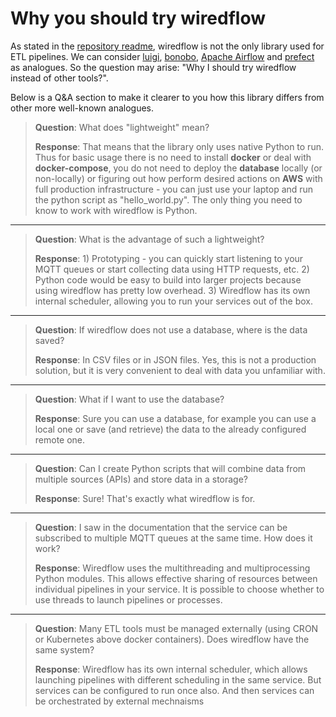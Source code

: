 # Why you should try wiredflow

As stated in the [repository readme](https://github.com/wiredhut/wiredflow), 
wiredflow is not the only library used for ETL pipelines. We can consider 
[luigi](https://github.com/spotify/luigi), [bonobo](https://github.com/python-bonobo/bonobo),
[Apache Airflow](https://github.com/apache/airflow) and [prefect](https://github.com/PrefectHQ/prefect) as analogues.
So the question may arise: "Why I should try wiredflow instead of other tools?".

Below is a Q&A section to make it clearer 
to you how this library differs from other more well-known analogues.

> **Question**: What does "lightweight" mean?
> 
> **Response**: That means that the library only uses native Python to run. 
> Thus for basic usage there is no need to install **docker** or deal with **docker-compose**, you do 
> not need to deploy the **database** locally (or non-locally) or figuring out how perform desired actions 
> on **AWS** with full production infrastructure - you can just use your laptop and run 
> the python script as "hello_world.py". The only thing you need to know to work 
> with wiredflow is Python.

---

> **Question**: What is the advantage of such a lightweight?
> 
> **Response**: 1) Prototyping - you can quickly start listening to your MQTT 
> queues or start collecting data using HTTP requests, etc. 2) Python code 
> would be easy to build into larger projects because using wiredflow has 
> pretty low overhead. 3) Wiredflow has its own internal scheduler, allowing 
> you to run your services out of the box.

---

> **Question**: If wiredflow does not use a database, where is the data saved?
> 
> **Response**: In CSV files or in JSON files. Yes, this is not a production solution, 
> but it is very convenient to deal with data you unfamiliar with.

---

> **Question**: What if I want to use the database?
> 
> **Response**: Sure you can use a database, for example you can use a local one 
> or save (and retrieve) the data to the already configured remote one.

---

> **Question**: Can I create Python scripts that will combine data from multiple 
> sources (APIs) and store data in a storage?
>
> **Response**: Sure! That's exactly what wiredflow is for.

---

> **Question**: I saw in the documentation that the service can be subscribed to 
> multiple MQTT queues at the same time. How does it work?
> 
> **Response**: Wiredflow uses the multithreading and multiprocessing Python modules. This allows 
> effective sharing of resources between individual pipelines in your service. It is possible 
> to choose whether to use threads to launch pipelines or processes.

---

> **Question**: Many ETL tools must be managed externally (using CRON or Kubernetes above docker containers). 
> Does wiredflow have the same system?
> 
> **Response**: Wiredflow has its own internal scheduler, which allows 
> launching pipelines with different scheduling in the same service. 
> But services can be configured to run once also. 
> And then services can be orchestrated by external mechnaisms